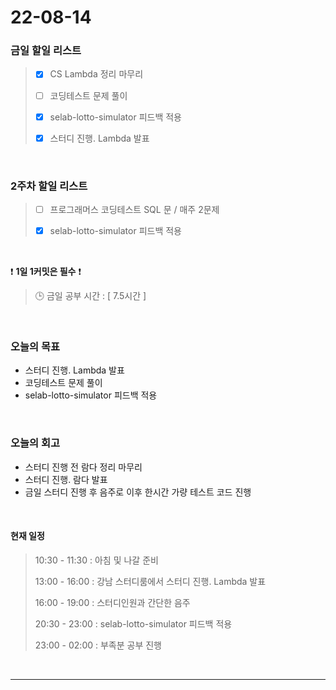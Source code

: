 # 22-08-14
 ### 금일 할일 리스트 
> - [x]  CS Lambda 정리 마무리
>
> - [ ]  코딩테스트 문제 풀이
>
> - [x]  selab-lotto-simulator 피드백 적용
>
> - [x]  스터디 진행. Lambda 발표

<br/>

### 2주차 할일 리스트  

> - [ ]  프로그래머스 코딩테스트 SQL 문 / 매주 2문제  
>
> - [x]  selab-lotto-simulator 피드백 적용

<br/>

❗ **1일 1커밋은 필수** ❗
> 🕒 금일 공부 시간 :  [ 7.5시간 ]    
  
<br/>

### 오늘의 목표
- 스터디 진행. Lambda 발표
- 코딩테스트 문제 풀이
- selab-lotto-simulator 피드백 적용

<br>

### 오늘의 회고
- 스터디 진행 전 람다 정리 마무리
- 스터디 진행. 람다 발표
- 금일 스터디 진행 후 음주로 이후 한시간 가량 테스트 코드 진행

<br>

#### 현재 일정  
> 10:30 - 11:30 : 아침 및 나갈 준비
>
> 13:00 - 16:00 : 강남 스터디룸에서 스터디 진행. Lambda 발표
>
> 16:00 - 19:00 : 스터디인원과 간단한 음주
>
> 20:30 - 23:00 : selab-lotto-simulator 피드백 적용
>
> 23:00 - 02:00 : 부족분 공부 진행

<br/>

------------  